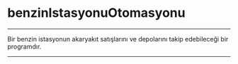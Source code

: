 # benzinIstasyonuOtomasyonu

<hr>

Bir benzin istasyonun akaryakıt satışlarını ve depolarını takip edebileceği bir programdır.

<hr>
